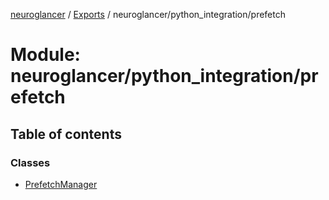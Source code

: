 [neuroglancer](../README.md) / [Exports](../modules.md) / neuroglancer/python\_integration/prefetch

# Module: neuroglancer/python\_integration/prefetch

## Table of contents

### Classes

- [PrefetchManager](../classes/neuroglancer_python_integration_prefetch.PrefetchManager.md)
